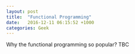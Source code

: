 ```yaml
---
layout: post
title:  "Functional Programming"
date:   2016-12-11 06:15:52 +1000
categories: Geek
---
```


Why the functional programming so popular?
TBC